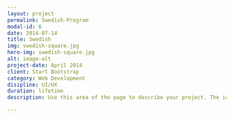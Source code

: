 ```yaml
---
layout: project
permalink: Swedish-Program
modal-id: 6
date: 2014-07-14
title: Swedish
img: swedish-square.jpg
hero-img: swedish-square.jpg
alt: image-alt
project-date: April 2014
client: Start Bootstrap
category: Web Development
disipline: UI/UX
duration: lifetime
description: Use this area of the page to describe your project. The icon above is part of a free icon set by <a href="https://sellfy.com/p/8Q9P/jV3VZ/">Flat Icons</a>. On their website, you can download their free set with 16 icons, or you can purchase the entire set with 146 icons for only $12!

---
```

